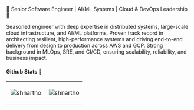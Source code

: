 🔰 Senior Software Engineer | AI/ML Systems | Cloud & DevOps Leadership 🔰

Seasoned engineer with deep expertise in distributed systems, large-scale cloud infrastructure, and AI/ML platforms. Proven track record in architecting resilient, high-performance systems and driving end-to-end delivery from design to production across AWS and GCP. Strong background in MLOps, SRE, and CI/CD, ensuring scalability, reliability, and business impact.

#### Github Stats 📗
<table>
    <td colspan="2" align="center"><p>&nbsp;<img align="center" src="https://github-readme-stats.vercel.app/api/top-langs/?username=shnartho&hide=java,css,kotlin,cmake,makefile,scss,less,html,php&layout=compact&theme=vue&langs_count=10" alt="shnartho" /></pr></td>
  <td align="center"><p>&nbsp;<img align="center" src="https://github-readme-streak-stats.herokuapp.com/?user=shnartho&theme=great-gatsby" alt="shnartho" /></p></td>
</table>

<!--
<p align="center">
  <a href="https://github.com/shnartho/Holiday-Planner-FullStackWebApp">
  <img align="center" src="https://github-readme-stats.vercel.app/api/pin/?username=shnartho&repo=Holiday-Planner-FullStackWebApp&theme=dark" />
</a>
  <a href="https://github.com/shnartho/Restaurant-Management-Backend-Using-Golang">
  <img align="center" src="https://github-readme-stats.vercel.app/api/pin/?username=shnartho&repo=Restaurant-Management-Backend-Using-Golang&theme=dark" />
</a>
 <a href="https://github.com/shnartho/Backend-Web-Server-using-Go-Postgres">
  <img align="center" src="https://github-readme-stats.vercel.app/api/pin/?username=shnartho&repo=Backend-Web-Server-using-Go-Postgres&theme=slateorange" />
</a>
  <a href="https://github.com/shnartho/Python-Scripting">
  <img align="center" src="https://github-readme-stats.vercel.app/api/pin/?username=shnartho&repo=Python-Scripting&theme=slateorange" />
</a>
<a href="https://github.com/shnartho/Distributed-Computer-Systems">
  <img align="center" src="https://github-readme-stats.vercel.app/api/pin/?username=shnartho&repo=Distributed-Computer-Systems&theme=slateorange" />
</a>
 <a href="https://github.com/shnartho/Programming-Multimedia-Applications">
  <img align="center" src="https://github-readme-stats.vercel.app/api/pin/?username=shnartho&repo=Programming-Multimedia-Applications&theme=slateorange" />
</a>
<a href="https://github.com/shnartho/Linux-Server-Administration">
  <img align="center" src="https://github-readme-stats.vercel.app/api/pin/?username=shnartho&repo=Linux-Server-Administration&theme=midnight-purple" />
</a>
   <a href="https://github.com/shnartho/Programming-In-Scala">
  <img align="center" src="https://github-readme-stats.vercel.app/api/pin/?username=shnartho&repo=Programming-In-Scala&theme=midnight-purple" />
</a>

<br>
</p>
-->


